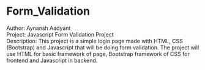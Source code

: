 # Form_Validation
Author: Aynansh Aadyant <br> 
Project: Javascript Form Validation Project <br>
Description:
This project is a simple login page made with HTML, CSS (Bootstrap) and Javascript that will be doing form validation. The project will use HTML for basic framework of page, Bootstrap framework of CSS for frontend and Javascript in backend.

